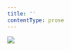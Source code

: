 ```yaml
---
title: ''
contentType: prose
---
```


<section>

![](../Images/OBALKA01-0004601966.jpg)

</section>
